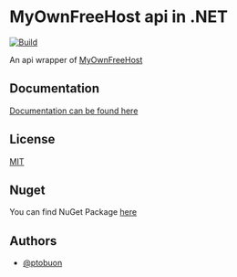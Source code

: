 # MyOwnFreeHost api in .NET
[![Build](https://github.com/ptobuon/mofh-net-api/actions/workflows/dotnet.yml/badge.svg)](https://github.com/ptobuon/mofh-net-api/actions/workflows/dotnet.yml)

An api wrapper of [MyOwnFreeHost](https://api.myownfreehost.net) 
## Documentation

[Documentation can be found here](https://github.ptobuon.eu.org/mofh-net-api)


## License

[MIT](https://choosealicense.com/licenses/mit/)

## Nuget
You can find NuGet Package [here](https://www.nuget.org/packages/mofh/)
## Authors

- [@ptobuon](https://www.github.com/ptobuon)
